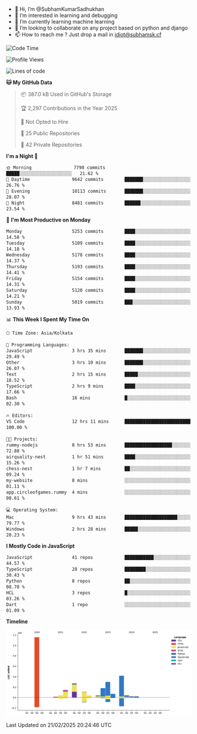 - 👋 Hi, I’m @SubhamKumarSadhukhan
- 👀 I’m interested in learning and debugging
- 🌱 I’m currently learning machine learning
- 💞️ I’m looking to collaborate on any project based on python and django
- 📫 How to reach me ?
      Just drop a mail in idiot@subhamsk.cf

<!---
SubhamKumarSadhukhan/SubhamKumarSadhukhan is a ✨ special ✨ repository because its `README.md` (this file) appears on your GitHub profile.
You can click the Preview link to take a look at your changes.
--->


<!--START_SECTION:waka-->
![Code Time](http://img.shields.io/badge/Code%20Time-2%2C764%20hrs%2018%20mins-blue)

![Profile Views](http://img.shields.io/badge/Profile%20Views-2-blue)

![Lines of code](https://img.shields.io/badge/From%20Hello%20World%20I%27ve%20Written-2.8%20million%20lines%20of%20code-blue)

**🐱 My GitHub Data** 

> 📦 387.0 kB Used in GitHub's Storage 
 > 
> 🏆 2,297 Contributions in the Year 2025
 > 
> 🚫 Not Opted to Hire
 > 
> 📜 25 Public Repositories 
 > 
> 🔑 42 Private Repositories 
 > 
**I'm a Night 🦉** 

```text
🌞 Morning                7790 commits        █████░░░░░░░░░░░░░░░░░░░░   21.62 % 
🌆 Daytime                9642 commits        ███████░░░░░░░░░░░░░░░░░░   26.76 % 
🌃 Evening                10113 commits       ███████░░░░░░░░░░░░░░░░░░   28.07 % 
🌙 Night                  8481 commits        ██████░░░░░░░░░░░░░░░░░░░   23.54 % 
```
📅 **I'm Most Productive on Monday** 

```text
Monday                   5253 commits        ████░░░░░░░░░░░░░░░░░░░░░   14.58 % 
Tuesday                  5109 commits        ████░░░░░░░░░░░░░░░░░░░░░   14.18 % 
Wednesday                5178 commits        ████░░░░░░░░░░░░░░░░░░░░░   14.37 % 
Thursday                 5193 commits        ████░░░░░░░░░░░░░░░░░░░░░   14.41 % 
Friday                   5154 commits        ████░░░░░░░░░░░░░░░░░░░░░   14.31 % 
Saturday                 5120 commits        ████░░░░░░░░░░░░░░░░░░░░░   14.21 % 
Sunday                   5019 commits        ███░░░░░░░░░░░░░░░░░░░░░░   13.93 % 
```


📊 **This Week I Spent My Time On** 

```text
🕑︎ Time Zone: Asia/Kolkata

💬 Programming Languages: 
JavaScript               3 hrs 35 mins       ███████░░░░░░░░░░░░░░░░░░   29.49 % 
Other                    3 hrs 10 mins       ███████░░░░░░░░░░░░░░░░░░   26.07 % 
Text                     2 hrs 15 mins       █████░░░░░░░░░░░░░░░░░░░░   18.52 % 
TypeScript               2 hrs 9 mins        ████░░░░░░░░░░░░░░░░░░░░░   17.66 % 
Bash                     16 mins             █░░░░░░░░░░░░░░░░░░░░░░░░   02.30 % 

🔥 Editors: 
VS Code                  12 hrs 11 mins      █████████████████████████   100.00 % 

🐱‍💻 Projects: 
rummy-nodejs             8 hrs 53 mins       ██████████████████░░░░░░░   72.88 % 
airquality-nest          1 hr 51 mins        ████░░░░░░░░░░░░░░░░░░░░░   15.26 % 
chess-nest               1 hr 7 mins         ██░░░░░░░░░░░░░░░░░░░░░░░   09.24 % 
my-website               8 mins              ░░░░░░░░░░░░░░░░░░░░░░░░░   01.11 % 
app.circleofgames.rummy  4 mins              ░░░░░░░░░░░░░░░░░░░░░░░░░   00.61 % 

💻 Operating System: 
Mac                      9 hrs 43 mins       ████████████████████░░░░░   79.77 % 
Windows                  2 hrs 28 mins       █████░░░░░░░░░░░░░░░░░░░░   20.23 % 
```

**I Mostly Code in JavaScript** 

```text
JavaScript               41 repos            ███████████░░░░░░░░░░░░░░   44.57 % 
TypeScript               28 repos            ████████░░░░░░░░░░░░░░░░░   30.43 % 
Python                   8 repos             ██░░░░░░░░░░░░░░░░░░░░░░░   08.70 % 
HCL                      3 repos             █░░░░░░░░░░░░░░░░░░░░░░░░   03.26 % 
Dart                     1 repo              ░░░░░░░░░░░░░░░░░░░░░░░░░   01.09 % 
```



**Timeline**

![Lines of Code chart](https://raw.githubusercontent.com/SubhamKumarSadhukhan/SubhamKumarSadhukhan/main/assets/bar_graph.png)


 Last Updated on 21/02/2025 20:24:46 UTC
<!--END_SECTION:waka-->
